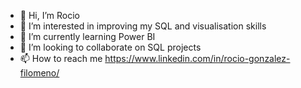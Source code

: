 - 👋 Hi, I’m Rocio
- 👀 I’m interested in improving my SQL and visualisation skills
- 🌱 I’m currently learning Power BI
- 💞️ I’m looking to collaborate on SQL projects
- 📫 How to reach me https://www.linkedin.com/in/rocio-gonzalez-filomeno/

<!---
rxg90/rxg90 is a ✨ special ✨ repository because its `README.md` (this file) appears on your GitHub profile.
You can click the Preview link to take a look at your changes.
--->
